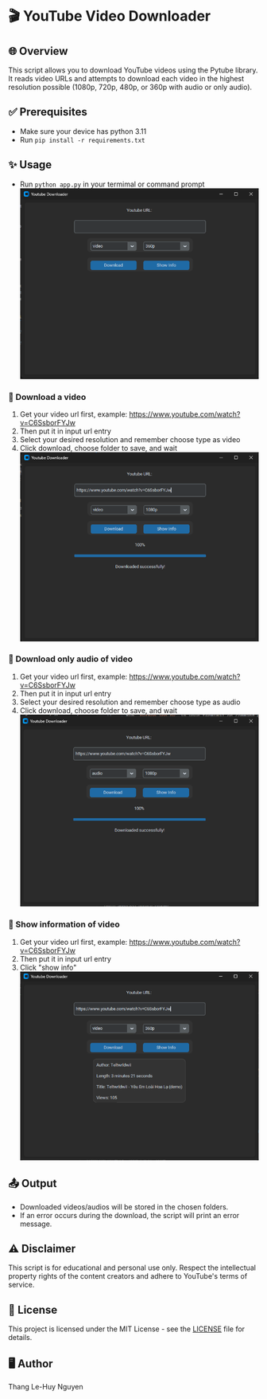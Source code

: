 # 🎬 YouTube Video Downloader

## 🌐 Overview
This script allows you to download YouTube videos using the Pytube library. It reads video URLs and attempts to download each video in the highest resolution possible (1080p, 720p, 480p, or 360p with audio or only audio).

## ✅ Prerequisites
- Make sure your device has python 3.11
- Run `pip install -r requirements.txt`

## ✨ Usage
- Run `python app.py` in your termimal or command prompt
![[Starting UI]](images_for_readme/Screenshot%202024-04-28%20112933.png)

### 🔹 Download a video
1. Get your video url first, example: https://www.youtube.com/watch?v=C6SsborFYJw
2. Then put it in input url entry
3. Select your desired resolution and remember choose type as video
4. Click download, choose folder to save, and wait
![[Demo UI: downloading video]](images_for_readme/Screenshot%202024-04-28%20114203.png)

### 🔹 Download only audio of video
1. Get your video url first, example: https://www.youtube.com/watch?v=C6SsborFYJw
2. Then put it in input url entry
3. Select your desired resolution and remember choose type as audio
4. Click download, choose folder to save, and wait
![[Demo UI: downloading video audio]](images_for_readme/Screenshot%202024-04-28%20114426.png)

### 🔹 Show information of video
1. Get your video url first, example: https://www.youtube.com/watch?v=C6SsborFYJw
2. Then put it in input url entry
3. Click "show info"
![[Demo UI: show information of video]](images_for_readme/Screenshot%202024-04-28%20114652.png)

## 📤 Output
- Downloaded videos/audios will be stored in the chosen folders.
- If an error occurs during the download, the script will print an error message.

## ⚠️ Disclaimer
This script is for educational and personal use only. Respect the intellectual property rights of the content creators and adhere to YouTube's terms of service.

## 📝 License
This project is licensed under the MIT License - see the [LICENSE](LICENSE) file for details.

## 🖥️ Author
Thang Le-Huy Nguyen

